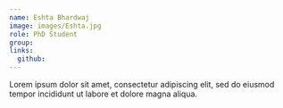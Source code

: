 ```yaml
---
name: Eshta Bhardwaj
image: images/Eshta.jpg
role: PhD Student
group: 
links:
  github: 
---
```


Lorem ipsum dolor sit amet, consectetur adipiscing elit, sed do eiusmod tempor incididunt ut labore et dolore magna aliqua.
